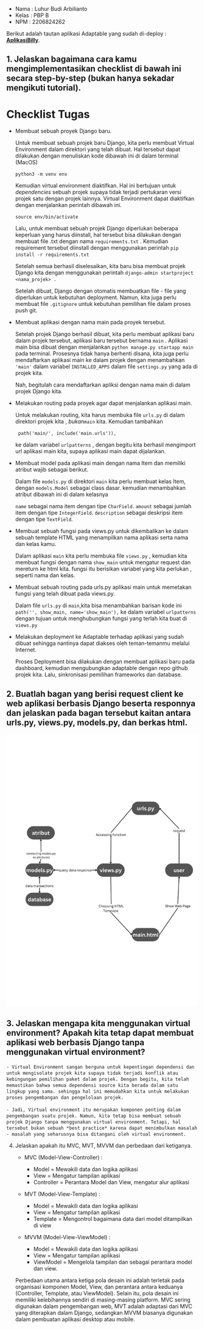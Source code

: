 * Nama : Luhur Budi Arbilianto
* Kelas : PBP B
* NPM : 2206824262

Berikut adalah tautan aplikasi Adaptable yang sudah di-deploy : **[AplikasiBilly](https://aplikasibilly.adaptable.app/main/)**.

## 1. Jelaskan bagaimana cara kamu mengimplementasikan checklist di bawah ini secara step-by-step (bukan hanya sekadar mengikuti tutorial).

# Checklist Tugas
* Membuat sebuah proyek Django baru.

    Untuk membuat sebuah projek baru Django, kita perlu membuat Virtual Environment dalam direktori yang telah dibuat. Hal tersebut dapat dilakukan dengan menuliskan kode dibawah ini di dalam terminal (MacOS)

    ```
    python3 -m venv env
    ```

    Kemudian virtual environment diaktifkan. Hal ini bertujuan untuk *dependencies* sebuah projek supaya tidak terjadi pertukaran versi projek satu dengan projek lainnya. Virtual Environment dapat diaktifkan dengan menjalankan perintah dibawah ini.

    ```
    source env/bin/activate
    ```

    Lalu, untuk membuat sebuah projek Django diperlukan beberapa keperluan yang harus diinstall, hal tersebut bisa dilakukan dengan membuat file .txt dengan nama ```requirements.txt``` . Kemudian requirement tersebut diinstall dengan menggunakan perintah ```pip install -r requirements.txt```

    Setelah semua berhasil diselesaikan, kita baru bisa membuat projek Django kita dengan menggunakan perintah ```django-admin startproject <nama_projek> .```

    Setelah dibuat, Django dengan otomatis membuatkan file - file yang diperlukan untuk kebutuhan deployment. Namun, kita juga perlu membuat file ```.gitignore``` untuk kebutuhan pemilihan file dalam proses push git.

* Membuat aplikasi dengan nama main pada proyek tersebut.

    Setelah projek Django berhasil dibuat, kita perlu membuat aplikasi baru dalam projek tersebut, aplikasi baru tersebut bernama ```main``` . Aplikasi main bisa dibuat dengan menjalankan ```python manage.py startapp main``` pada terminal. Prosesnya tidak hanya berhenti disana, kita juga perlu mendaftarkan aplikasi main ke dalam projek dengan menambahkan ``` 'main' ``` dalam variabel ```INSTALLED_APPS``` dalam file ```settings.py``` yang ada di projek kita.

    Nah, begitulah cara mendaftarkan apliksi dengan nama main di dalam projek Django kita.

* Melakukan routing pada proyek agar dapat menjalankan aplikasi main.

    Untuk melakukan routing, kita harus membuka file ```urls.py``` di dalam direktori projek kita , *bukan```main```* kita. Kemudian tambahkan 

    ```
     path('main/', include('main.urls')),
    ```

    ke dalam variabel ```urlpatterns``` , dengan begitu kita berhasil mengimport url aplikasi main kita, supaya aplikasi main dapat dijalankan.

* Membuat model pada aplikasi main dengan nama Item dan memiliki atribut wajib sebagai berikut.

    Dalam file ```models.py``` di direktori ```main``` kita perlu membuat kelas Item, dengan ```models.Model``` sebagai class dasar. kemudian menambahkan atribut dibawah ini di dalam kelasnya

    ```name``` sebagai nama item dengan tipe ```CharField```.
    ```amount``` sebagai jumlah item dengan tipe ```IntegerField```.
    ```description``` sebagai deskripsi item dengan tipe ```TextField```.

* Membuat sebuah fungsi pada views.py untuk dikembalikan ke dalam sebuah template HTML yang menampilkan nama aplikasi serta nama dan kelas kamu.

    Dalam aplikasi ```main``` kita perlu membuka file ```views.py``` , kemudian kita membuat fungsi dengan nama ```show_main``` untuk mengatur request dan mereturn ke html kita. fungsi itu berisikan variabel yang kita perlukan , seperti nama dan kelas.

* Membuat sebuah routing pada urls.py aplikasi main untuk memetakan fungsi yang telah dibuat pada views.py.

    Dalam file ```urls.py``` di ```main```,kita bisa menambahkan barisan kode ini ```path('', show_main, name='show_main'),``` ke dalam variabel ```urlpatterns``` dengan tujuan untuk menghubungkan fungsi yang terlah kita buat di ```views.py```

* Melakukan deployment ke Adaptable terhadap aplikasi yang sudah dibuat sehingga nantinya dapat diakses oleh teman-temanmu melalui Internet.

    Proses Deployment bisa dilakukan dengan membuat aplikasi baru pada dashboard, kemudian mengubungkan adaptable dengan repo github projek kita. Lalu, sinkronisasi pemilihan frameworks dan database.

## 2. Buatlah bagan yang berisi request client ke web aplikasi berbasis Django beserta responnya dan jelaskan pada bagan tersebut kaitan antara urls.py, views.py, models.py, dan berkas html.

<img src='/images/nomor 2.png'>

## 3. Jelaskan mengapa kita menggunakan virtual environment? Apakah kita tetap dapat membuat aplikasi web berbasis Django tanpa menggunakan virtual environment?

    - Virtual Environment sangan berguna untuk kepentingan dependensi dan untuk mengisolate projek kita supaya tidak terjadi konflik atau kebingungan pemilihan paket dalam projek. Dengan begitu, kita telah memastikan bahwa semua dependensi source kita berada dalam satu lingkup yang sama. sehingga hal ini memudahkan kita untuk melakukan proses pengembangan dan pengelolaan projek.

    - Jadi, Virtual environment itu merupakan komponen penting dalam pengembangan suatu projek. Namun, kita tetap bisa membuat sebuah projek Django tanpa menggunakan virtual environment. Tetapi, hal tersebut bukan sebuah *best practice* karena dapat menimbulkan masalah - masalah yang seharusnya bisa ditangani oleh virtual environment.


4. Jelaskan apakah itu MVC, MVT, MVVM dan perbedaan dari ketiganya.

    - MVC (Model-View-Controller) : 
        - Model = Mewakili data dan logika aplikasi
        - View = Mengatur tampilan aplikasi
        - Controller = Perantara Model dan View, mengatur alur aplikasi

    - MVT (Model-View-Template) :
        - Model = Mewakili data dan logika aplikasi
        - View = Mengatur tampilan aplikasi
        - Template = Mengontrol bagaimana data dari model ditampilkan di view
    
    - MVVM (Model-View-ViewModel) :
        - Model = Mewakili data dan logika aplikasi
        - View = Mengatur tampilan aplikasi
        - ViewModel = Mengelola tampilan dan sebagai perantara model dan view. 

    Perbedaan utama antara ketiga pola desain ini adalah terletak pada organisasi komponen Model, View, dan perantara antara keduanya (Controller, Template, atau ViewModel). Selain itu, pola desain ini memiliki kelebihannya sendiri di masing-masing platform. MVC sering digunakan dalam pengembangan web, MVT adalah adaptasi dari MVC yang diterapkan dalam Django, sedangkan MVVM biasanya digunakan dalam pembuatan aplikasi desktop atau mobile.
